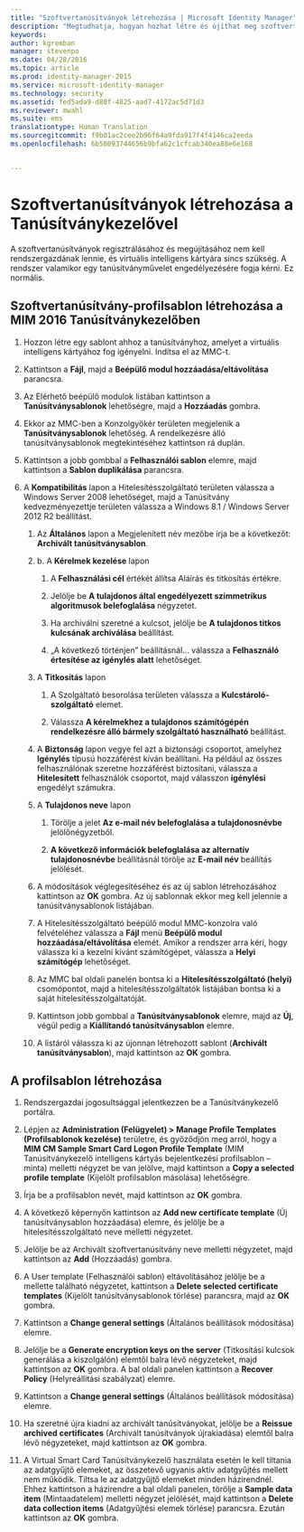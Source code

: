```yaml
---
title: "Szoftvertanúsítványok létrehozása | Microsoft Identity Manager"
description: "Megtudhatja, hogyan hozhat létre és újíthat meg szoftvertanúsítványokat a Tanúsítványkezelőben profilsablonok segítségével."
keywords: 
author: kgremban
manager: stevenpo
ms.date: 04/28/2016
ms.topic: article
ms.prod: identity-manager-2015
ms.service: microsoft-identity-manager
ms.technology: security
ms.assetid: fed5ada9-d80f-4825-aad7-4172ac5d71d3
ms.reviewer: mwahl
ms.suite: ems
translationtype: Human Translation
ms.sourcegitcommit: f9b01ac2cee2b96f64a9fda917f4f4146ca2eeda
ms.openlocfilehash: 6b58093744656b9bfa62c1cfcab340ea88e6e168


---
```


# Szoftvertanúsítványok létrehozása a Tanúsítványkezelővel
A szoftvertanúsítványok regisztrálásához és megújításához nem kell rendszergazdának lennie, és virtuális intelligens kártyára sincs szükség. A rendszer valamikor egy tanúsítványművelet engedélyezésére fogja kérni. Ez normális.

## Szoftvertanúsítvány-profilsablon létrehozása a MIM 2016 Tanúsítványkezelőben

1.  Hozzon létre egy sablont ahhoz a tanúsítványhoz, amelyet a virtuális intelligens kártyához fog igényelni. Indítsa el az MMC-t.

2.  Kattintson a **Fájl**, majd a **Beépülő modul hozzáadása/eltávolítása** parancsra.

3.  Az Elérhető beépülő modulok listában kattintson a **Tanúsítványsablonok** lehetőségre, majd a **Hozzáadás** gombra.

4.  Ekkor az MMC-ben a Konzolgyökér területen megjelenik a **Tanúsítványsablonok** lehetőség. A rendelkezésre álló tanúsítványsablonok megtekintéséhez kattintson rá duplán.

5.  Kattintson a jobb gombbal a **Felhasználói sablon** elemre, majd kattintson a **Sablon duplikálása** parancsra.

6.  A **Kompatibilitás** lapon a Hitelesítésszolgáltató területen válassza a Windows Server 2008 lehetőséget, majd a Tanúsítvány kedvezményezettje területen válassza a Windows 8.1 / Windows Server 2012 R2 beállítást.

    1.  Az **Általános** lapon a Megjelenített név mezőbe írja be a következőt: **Archivált tanúsítványsablon**.

    2.  b.  A **Kérelmek kezelése** lapon

        1.  A **Felhasználási cél** értékét állítsa Aláírás és titkosítás értékre.

        2.  Jelölje be **A tulajdonos által engedélyezett szimmetrikus algoritmusok belefoglalása** négyzetet.

        3.  Ha archiválni szeretné a kulcsot, jelölje be **A tulajdonos titkos kulcsának archiválása** beállítást.

        4.  „A következő történjen” beállításnál... válassza a **Felhasználó értesítése az igénylés alatt** lehetőséget.

    3.  A **Titkosítás** lapon

        1.  A Szolgáltató besorolása területen válassza a **Kulcstároló-szolgáltató** elemet.

        2.  Válassza **A kérelmekhez a tulajdonos számítógépén rendelkezésre álló bármely szolgáltató használható** beállítást.

    4.  A **Biztonság** lapon vegye fel azt a biztonsági csoportot, amelyhez **Igénylés** típusú hozzáférést kíván beállítani. Ha például az összes felhasználónak szeretne hozzáférést biztosítani, válassza a **Hitelesített** felhasználók csoportot, majd válasszon **igénylési** engedélyt számukra.

    5.  A **Tulajdonos neve** lapon

        1.  Törölje a jelet **Az e-mail név belefoglalása a tulajdonosnévbe** jelölőnégyzetből.

        2.  **A következő információk belefoglalása az alternatív tulajdonosnévbe** beállításnál törölje az **E-mail név** beállítás jelölését.

    6.  A módosítások véglegesítéséhez és az új sablon létrehozásához kattintson az **OK** gombra. Az új sablonnak ekkor meg kell jelennie a tanúsítványsablonok listájában.

    7.  A Hitelesítésszolgáltató beépülő modul MMC-konzolra való felvételéhez válassza a **Fájl** menü **Beépülő modul hozzáadása/eltávolítása** elemét. Amikor a rendszer arra kéri, hogy válassza ki a kezelni kívánt számítógépet, válassza a **Helyi számítógép** lehetőséget.

    8.  Az MMC bal oldali panelén bontsa ki a **Hitelesítésszolgáltató (helyi)** csomópontot, majd a hitelesítésszolgáltatók listájában bontsa ki a saját hitelesítésszolgáltatóját.

    9. Kattintson jobb gombbal a **Tanúsítványsablonok** elemre, majd az **Új**, végül pedig a **Kiállítandó tanúsítványsablon** elemre.

    10. A listáról válassza ki az újonnan létrehozott sablont (**Archivált tanúsítványsablon**), majd kattintson az **OK** gombra.

## A profilsablon létrehozása

1.  Rendszergazdai jogosultsággal jelentkezzen be a Tanúsítványkezelő portálra.

2.  Lépjen az **Administration (Felügyelet) &gt; Manage Profile Templates (Profilsablonok kezelése)** területre, és győződjön meg arról, hogy a **MIM CM Sample Smart Card Logon Profile Template** (MIM Tanúsítványkezelő intelligens kártyás bejelentkezési profilsablon – minta) melletti négyzet be van jelölve, majd kattintson a **Copy a selected profile template** (Kijelölt profilsablon másolása) lehetőségre.

3.  Írja be a profilsablon nevét, majd kattintson az **OK** gombra.

4.  A következő képernyőn kattintson az **Add new certificate template** (Új tanúsítványsablon hozzáadása) elemre, és jelölje be a hitelesítésszolgáltató neve melletti négyzetet.

5.  Jelölje be az Archivált szoftvertanúsítvány neve melletti négyzetet, majd kattintson az **Add** (Hozzáadás) gombra.

6.  A User template (Felhasználói sablon) eltávolításához jelölje be a mellette található négyzetet, kattintson a **Delete selected certificate templates** (Kijelölt tanúsítványsablonok törlése) parancsra, majd az **OK** gombra.

7.  Kattintson a **Change general settings** (Általános beállítások módosítása) elemre.

8.  Jelölje be a **Generate encryption keys on the server** (Titkosítási kulcsok generálása a kiszolgálón) elemtől balra lévő négyzeteket, majd kattintson az **OK** gombra. A bal oldali panelen kattintson a **Recover Policy** (Helyreállítási szabályzat) elemre.

9. Kattintson a **Change general settings** (Általános beállítások módosítása) elemre.

10. Ha szeretné újra kiadni az archivált tanúsítványokat, jelölje be a **Reissue archived certificates** (Archivált tanúsítványok újrakiadása) elemtől balra lévő négyzeteket, majd kattintson az **OK** gombra.

11. A Virtual Smart Card Tanúsítványkezelő használata esetén le kell tiltania az adatgyűjtő elemeket, az összetevő ugyanis aktív adatgyűjtés mellett nem működik. Tiltsa le az adatgyűjtő elemeket minden házirendnél. Ehhez kattintson a házirendre a bal oldali panelen, törölje a **Sample data item** (Mintaadatelem) melletti négyzet jelölését, majd kattintson a **Delete data collection items** (Adatgyűjtési elemek törlése) parancsra. Ezután kattintson az **OK** gombra.



<!--HONumber=Jun16_HO4-->


